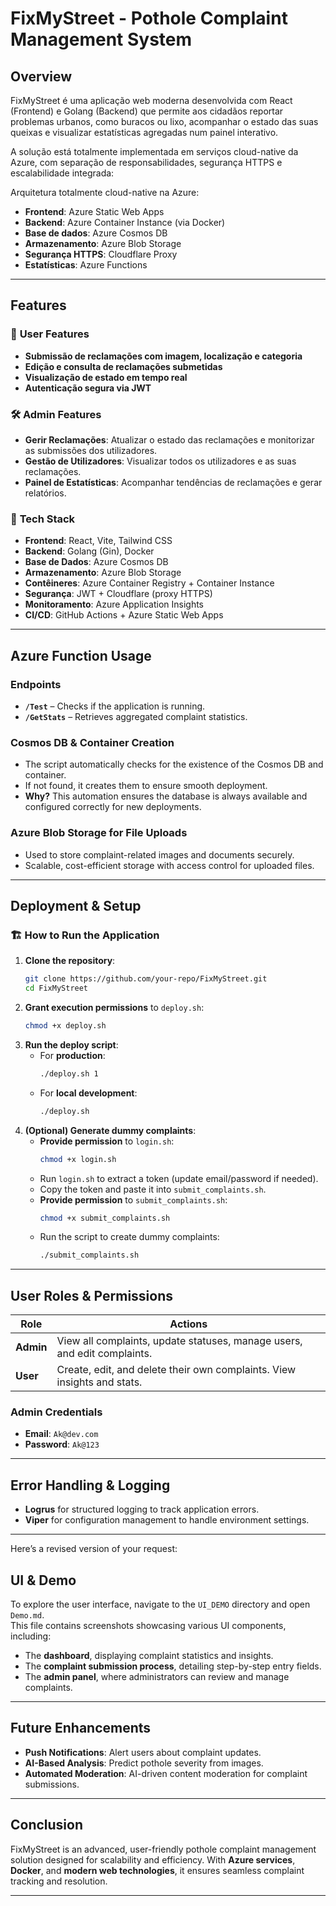 # FixMyStreet - Pothole Complaint Management System

## Overview
FixMyStreet é uma aplicação web moderna desenvolvida com React (Frontend) e Golang (Backend) que permite aos cidadãos reportar problemas urbanos, como buracos ou lixo, acompanhar o estado das suas queixas e visualizar estatísticas agregadas num painel interativo.

A solução está totalmente implementada em serviços cloud-native da Azure, com separação de responsabilidades, segurança HTTPS e escalabilidade integrada:

Arquitetura totalmente cloud-native na Azure:

- **Frontend**: Azure Static Web Apps
- **Backend**: Azure Container Instance (via Docker)
- **Base de dados**: Azure Cosmos DB
- **Armazenamento**: Azure Blob Storage
- **Segurança HTTPS**: Cloudflare Proxy
- **Estatísticas**: Azure Functions

---
## Features
### 🌟 **User Features**

- **Submissão de reclamações com imagem, localização e categoria**
- **Edição e consulta de reclamações submetidas**
- **Visualização de estado em tempo real**
- **Autenticação segura via JWT**

### 🛠 **Admin Features**

- **Gerir Reclamações**: Atualizar o estado das reclamações e monitorizar as submissões dos utilizadores.
- **Gestão de Utilizadores**: Visualizar todos os utilizadores e as suas reclamações.
- **Painel de Estatísticas**: Acompanhar tendências de reclamações e gerar relatórios.

### 🚀 **Tech Stack**

- **Frontend**: React, Vite, Tailwind CSS
- **Backend**: Golang (Gin), Docker
- **Base de Dados**: Azure Cosmos DB
- **Armazenamento**: Azure Blob Storage
- **Contêineres**: Azure Container Registry + Container Instance
- **Segurança**: JWT + Cloudflare (proxy HTTPS)
- **Monitoramento**: Azure Application Insights
- **CI/CD**: GitHub Actions + Azure Static Web Apps


---
## Azure Function Usage
### **Endpoints**
- **`/Test`** – Checks if the application is running.
- **`/GetStats`** – Retrieves aggregated complaint statistics.

### **Cosmos DB & Container Creation**
- The script automatically checks for the existence of the Cosmos DB and container.
- If not found, it creates them to ensure smooth deployment.
- **Why?** This automation ensures the database is always available and configured correctly for new deployments.

### **Azure Blob Storage for File Uploads**
- Used to store complaint-related images and documents securely.
- Scalable, cost-efficient storage with access control for uploaded files.

---
## Deployment & Setup
### 🏗 **How to Run the Application**
1. **Clone the repository**:
   ```bash
   git clone https://github.com/your-repo/FixMyStreet.git
   cd FixMyStreet
   ```
2. **Grant execution permissions** to `deploy.sh`:
   ```bash
   chmod +x deploy.sh
   ```
3. **Run the deploy script**:
   - For **production**:
     ```bash
     ./deploy.sh 1
     ```
   - For **local development**:
     ```bash
     ./deploy.sh
     ```
4. **(Optional) Generate dummy complaints**:
   - **Provide permission** to `login.sh`:
     ```bash
     chmod +x login.sh
     ```
   - Run `login.sh` to extract a token (update email/password if needed).
   - Copy the token and paste it into `submit_complaints.sh`.
   - **Provide permission** to `submit_complaints.sh`:
     ```bash
     chmod +x submit_complaints.sh
     ```
   - Run the script to create dummy complaints:
     ```bash
     ./submit_complaints.sh
     ```

---
## User Roles & Permissions
| Role  | Actions |
|--------|------------------------------------------------------------------|
| **Admin** | View all complaints, update statuses, manage users, and edit complaints. |
| **User** | Create, edit, and delete their own complaints. View insights and stats. |

### **Admin Credentials**
- **Email**: `Ak@dev.com`
- **Password**: `Ak@123`

---
## Error Handling & Logging
- **Logrus** for structured logging to track application errors.
- **Viper** for configuration management to handle environment settings.

---
Here’s a revised version of your request:

## UI & Demo  
To explore the user interface, navigate to the `UI_DEMO` directory and open `Demo.md`.  
This file contains screenshots showcasing various UI components, including:  
- The **dashboard**, displaying complaint statistics and insights.  
- The **complaint submission process**, detailing step-by-step entry fields.  
- The **admin panel**, where administrators can review and manage complaints.  


---
## Future Enhancements
- **Push Notifications**: Alert users about complaint updates.
- **AI-Based Analysis**: Predict pothole severity from images.
- **Automated Moderation**: AI-driven content moderation for complaint submissions.

---
## Conclusion
FixMyStreet is an advanced, user-friendly pothole complaint management solution designed for scalability and efficiency. With **Azure services**, **Docker**, and **modern web technologies**, it ensures seamless complaint tracking and resolution.

---
